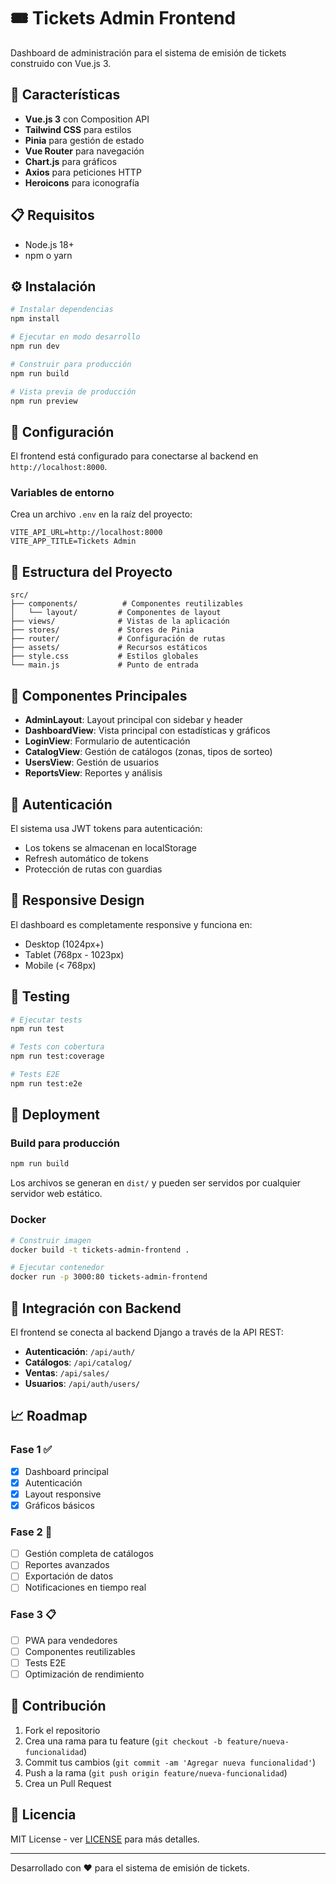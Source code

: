 # 🎟️ Tickets Admin Frontend

Dashboard de administración para el sistema de emisión de tickets construido con Vue.js 3.

## 🚀 Características

- **Vue.js 3** con Composition API
- **Tailwind CSS** para estilos
- **Pinia** para gestión de estado
- **Vue Router** para navegación
- **Chart.js** para gráficos
- **Axios** para peticiones HTTP
- **Heroicons** para iconografía

## 📋 Requisitos

- Node.js 18+
- npm o yarn

## ⚙️ Instalación

```bash
# Instalar dependencias
npm install

# Ejecutar en modo desarrollo
npm run dev

# Construir para producción
npm run build

# Vista previa de producción
npm run preview
```

## 🔧 Configuración

El frontend está configurado para conectarse al backend en `http://localhost:8000`.

### Variables de entorno

Crea un archivo `.env` en la raíz del proyecto:

```env
VITE_API_URL=http://localhost:8000
VITE_APP_TITLE=Tickets Admin
```

## 📁 Estructura del Proyecto

```
src/
├── components/          # Componentes reutilizables
│   └── layout/         # Componentes de layout
├── views/              # Vistas de la aplicación
├── stores/             # Stores de Pinia
├── router/             # Configuración de rutas
├── assets/             # Recursos estáticos
├── style.css           # Estilos globales
└── main.js             # Punto de entrada
```

## 🎨 Componentes Principales

- **AdminLayout**: Layout principal con sidebar y header
- **DashboardView**: Vista principal con estadísticas y gráficos
- **LoginView**: Formulario de autenticación
- **CatalogView**: Gestión de catálogos (zonas, tipos de sorteo)
- **UsersView**: Gestión de usuarios
- **ReportsView**: Reportes y análisis

## 🔐 Autenticación

El sistema usa JWT tokens para autenticación:

- Los tokens se almacenan en localStorage
- Refresh automático de tokens
- Protección de rutas con guardias

## 📱 Responsive Design

El dashboard es completamente responsive y funciona en:
- Desktop (1024px+)
- Tablet (768px - 1023px)
- Mobile (< 768px)

## 🧪 Testing

```bash
# Ejecutar tests
npm run test

# Tests con cobertura
npm run test:coverage

# Tests E2E
npm run test:e2e
```

## 🚀 Deployment

### Build para producción

```bash
npm run build
```

Los archivos se generan en `dist/` y pueden ser servidos por cualquier servidor web estático.

### Docker

```bash
# Construir imagen
docker build -t tickets-admin-frontend .

# Ejecutar contenedor
docker run -p 3000:80 tickets-admin-frontend
```

## 🔗 Integración con Backend

El frontend se conecta al backend Django a través de la API REST:

- **Autenticación**: `/api/auth/`
- **Catálogos**: `/api/catalog/`
- **Ventas**: `/api/sales/`
- **Usuarios**: `/api/auth/users/`

## 📈 Roadmap

### Fase 1 ✅
- [x] Dashboard principal
- [x] Autenticación
- [x] Layout responsive
- [x] Gráficos básicos

### Fase 2 🚧
- [ ] Gestión completa de catálogos
- [ ] Reportes avanzados
- [ ] Exportación de datos
- [ ] Notificaciones en tiempo real

### Fase 3 📋
- [ ] PWA para vendedores
- [ ] Componentes reutilizables
- [ ] Tests E2E
- [ ] Optimización de rendimiento

## 🤝 Contribución

1. Fork el repositorio
2. Crea una rama para tu feature (`git checkout -b feature/nueva-funcionalidad`)
3. Commit tus cambios (`git commit -am 'Agregar nueva funcionalidad'`)
4. Push a la rama (`git push origin feature/nueva-funcionalidad`)
5. Crea un Pull Request

## 📄 Licencia

MIT License - ver [LICENSE](LICENSE) para más detalles.

---

Desarrollado con ❤️ para el sistema de emisión de tickets.
